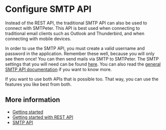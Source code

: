 # Configure SMTP API

Instead of the REST API, the traditional SMTP API can also be used to connect with SMTPeter. This API is 
best used when connecting to traditional email clients such as Outlook and Thunderbird, and when connecting 
with mobile devices. 

In order to use the SMTP API, you must create a valid username and password in the application. Remember 
these well, because you will only see them once! You can then send mails via SMTP to SMTPeter.
The SMTP settings that you will need can be found [here](smtp-ports). You can also read the
[general SMTP API documentation](smtp-api) if you want to know more.

If you want to use both APIs that is possible too. That way, you can use the features you like best 
from both.


## More information

* [Getting started](./introduction)
* [Getting started with REST API](./introduction-rest-api)
* [SMTP API](smtp-api)
